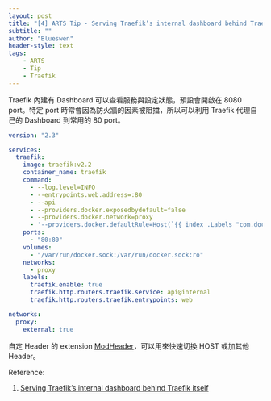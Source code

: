 ```yaml
---
layout: post
title: "[4] ARTS Tip - Serving Traefik’s internal dashboard behind Traefik itself "
subtitle: ""
author: "Blueswen"
header-style: text
tags:
    - ARTS
    - Tip
    - Traefik
---
```


Traefik 內建有 Dashboard 可以查看服務與設定狀態，預設會開啟在 8080 port。特定 port 時常會因為防火牆的因素被阻擋，所以可以利用 Traefik 代理自己的 Dashboard 到常用的 80 port。

```yaml
version: "2.3"

services:
  traefik:
    image: traefik:v2.2
    container_name: traefik
    command:
      - --log.level=INFO
      - --entrypoints.web.address=:80
      - --api
      - --providers.docker.exposedbydefault=false
      - --providers.docker.network=proxy
      - '--providers.docker.defaultRule=Host(`{{ index .Labels "com.docker.compose.service" }}.localhost`)' # hostname = {compose service name}.localhost
    ports:
      - "80:80"
    volumes:
      - "/var/run/docker.sock:/var/run/docker.sock:ro"
    networks:
      - proxy
    labels:
      traefik.enable: true
      traefik.http.routers.traefik.service: api@internal
      traefik.http.routers.traefik.entrypoints: web

networks:
  proxy:
    external: true
```

自定 Header 的 extension [ModHeader](https://bewisse.com/modheader/)，可以用來快速切換 HOST 或加其他 Header。

Reference:

1. [Serving Traefik’s internal dashboard behind Traefik itself](https://community.containo.us/t/serving-traefiks-internal-dashboard-behind-traefik-itself/3457/7)

